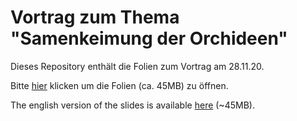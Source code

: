 # Vortrag zum Thema "Samenkeimung der Orchideen"

Dieses Repository enthält die Folien zum Vortrag am 28.11.20.

Bitte [hier](folien.pdf) klicken um die Folien (ca. 45MB) zu öffnen.

The english version of the slides is available [here](slides.pdf) (~45MB).